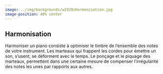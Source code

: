 ```yaml
---
image: ../img/backgrounds/w1920/Harmonisation.jpg
image-position: 40% center
---
```


## Harmonisation

Harmoniser un piano consiste à optimiser le timbre de l’ensemble des notes de votre instrument. 
Les marteaux qui frappent les cordes pour émettre un son, s’usent, se déforment avec le temps. 
Le ponçage et le piquage des marteaux, permettent dans une certaine mesure de compenser 
l’irrégularité des notes les unes par rapports aux autres.
